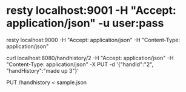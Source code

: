 



# resty localhost:9001 -H "Accept: application/json" -u user:pass

resty localhost:9000 -H "Accept: application/json" -H "Content-Type: application/json"


curl localhost:8080/handhistory/2 -H "Accept: application/json" -H "Content-Type: application/json" -X PUT -d '{"handId":"2", "handHistory":"made up 3"}'


PUT /handhistory < sample.json